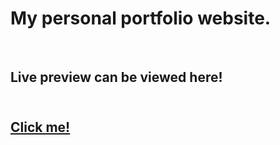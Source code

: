 <h1>My personal portfolio website.</h1>
<br>
<h2>Live preview can be viewed here!<h2> 
<br>
<a href="https://davlon.dev" target="_blank">
    Click me!
</a>


